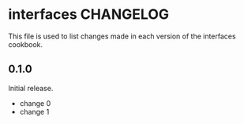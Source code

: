# interfaces CHANGELOG

This file is used to list changes made in each version of the interfaces cookbook.

## 0.1.0

Initial release.

- change 0
- change 1
